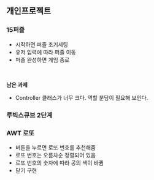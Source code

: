 ## 개인프로젝트

### 15퍼즐
- 시작하면 퍼즐 초기세팅
- 유저 입력에 따라 퍼즐 이동
- 퍼즐 완성하면 게임 종료
<br>

**남은 과제**

- Controller 클래스가 너무 크다. 역할 분담이 필요해 보인다.

### 루빅스큐브 2단계


### AWT 로또
- 버튼을 누르면 로또 번호를 추천해줌
- 로또 번호는 오름차순 정렬되어 있음
- 로또 번호의 숫자에 따라 공의 색이 바뀜
- 닫기 구현

